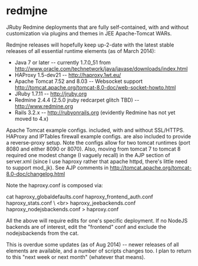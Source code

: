 redmjne
=======

JRuby Redmine deployments that are fully self-contained, with and without
customization via plugins and themes in JEE Apache-Tomcat WARs.

Redmjne releases will hopefully keep up-2-date with the latest stable releases 
of all essential runtime elements (as of March 2014):
 
  * Java 7 or later -- currently 1.7.0_51 from <http://www.oracle.com/technetwork/java/javase/downloads/index.html>
  * HAProxy 1.5-dev21 -- <http://haproxy.1wt.eu/>
  * Apache Tomcat 7.52 and 8.03 -- Websocket support <http://tomcat.apache.org/tomcat-8.0-doc/web-socket-howto.html>
  * JRuby 1.7.11 -- <http://jruby.org> 
  * Redmine 2.4.4 (2.5.0 jruby redcarpet glitch TBD) -- <http://www.redmine.org>
  * Rails 3.2.x -- <http://rubyonrails.org> (evidently Redmine has not yet moved to 4.x)

Apache Tomcat example configs. included, with and without SSL/HTTPS.
HAProxy and IPTables firewall example configs. are also included to provide
a reverse-proxy setup. Note the configs allow for two tomcat runtimes
(port 8080 and either 8090 or 8070). Also, moving from tomcat 7 to tomcat 8
required one modest change (I vaguely recall) in the AJP section of server.xml
(since I use haproxy rather that apache httpd, there's little need to support mod_jk).
See AJP comments in <http://tomcat.apache.org/tomcat-8.0-doc/changelog.html>

Note the haproxy.conf is composed via:

cat haproxy_globaldefaults.conf haproxy_frontend_auth.conf haproxy_stats.conf \ <br\>
haproxy_jeebackends.conf haproxy_nodejsbackends.conf > haproxy.conf

All the above will require edits for one's specific deployment. If no NodeJS backends
are of interest, edit the "frontend" conf and exclude the nodejsbackends from the cat.

This is overdue some updates (as of Aug 2014) -- newer releases of all elements are
available, and a number of scripts changes too. I plan to return to this "next week
or next month" (whatever that means).

